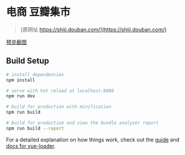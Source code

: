 # 电商 豆瓣集市

> [原网址 https://shiji.douban.com/](https://shiji.douban.com/)

[预览截图](https://github.com/wwenj/dou-ban/tree/master/Screenshots/md1.png)






















## Build Setup

``` bash
# install dependencies
npm install

# serve with hot reload at localhost:8080
npm run dev

# build for production with minification
npm run build

# build for production and view the bundle analyzer report
npm run build --report
```

For a detailed explanation on how things work, check out the [guide](http://vuejs-templates.github.io/webpack/) and [docs for vue-loader](http://vuejs.github.io/vue-loader).
